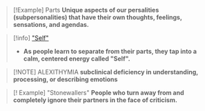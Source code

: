 > [!Example] Parts
> **U<mark style="background: #A7D5C1A8;"></mark>nique aspects of our persalities (subpersonalities) that have their own thoughts, feelings, sensations, and agendas.**

> [!info] ["Self"]()
> - **As people learn to separate from their parts, they tap into a calm, centered energy called "Self".**
> 

> [!NOTE] ALEXITHYMIA 
> **subclinical deficiency in understanding, processing, or describing emotions**

> [! Example] "Stonewallers"
> **People who turn away from and completely ignore their partners in the face of criticism.**








































